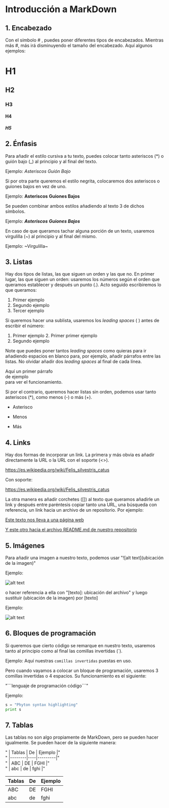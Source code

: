 # Introducción a MarkDown

## 1. Encabezado

Con el símbolo # , puedes poner diferentes tipos de encabezados. Mientras más #,
más irá disminuyendo el tamaño del encabezado. Aquí algunos ejemplos:

# H1
## H2
### H3
#### H4
##### H5

## 2. Énfasis

Para añadir el estilo cursiva a tu texto, puedes colocar tanto asteriscos (*) o
guión bajo (_) al principio y al final del texto.

Ejemplo: *Asteriscos* _Guión Bajo_

Si por otra parte queremos el estilo negrita, colocaremos dos asteriscos o 
guiones bajos en vez de uno.

Ejemplo: **Asteriscos** __Guiones Bajos__

Se pueden combinar ambos estilos añadiendo al texto 3 de dichos símbolos.

Ejemplo: ***Asteriscos*** ___Guiones Bajos___

En caso de que queramos tachar alguna porción de un texto, usaremos
virgulilla (~) al principio y al final del mismo.

Ejemplo: ~Virgulilla~  

## 3. Listas

Hay dos tipos de listas, las que siguen un orden y las que no. En primer lugar,
las que siguen un orden: usaremos los números según el orden que queramos
establecer y después un punto (.). Acto seguido escribiremos lo que queramos:

1. Primer ejemplo
2. Segundo ejemplo
3. Tercer ejemplo

Si queremos hacer una sublista, usaremos los *leading spaces* (  ) antes de escribir
el número:

1. Primer ejemplo
   2. Primer primer ejemplo  
3. Segundo ejemplo

Note que puedes poner tantos *leading spaces* como quieras para ir añadiendo 
espacios en blanco para, por ejemplo, añadir párrafos entre las listas.
No olvidar añadir dos *leading spaces* al final de cada línea.

  Aquí un primer párrafo  
  de ejemplo  
  para ver el funcionamiento.  

Si por el contrario, queremos hacer listas sin orden, podemos usar tanto
asteriscos (*), como menos (-) o más (+).

* Asterisco

- Menos

+ Más

## 4. Links

Hay dos formas de incorporar un link. La primera y más obvia es añadir 
directamente la URL o la URL con el soporte (<>).

https://es.wikipedia.org/wiki/Felis_silvestris_catus

Con soporte:

<https://es.wikipedia.org/wiki/Felis_silvestris_catus>

La otra manera es añadir corchetes ([]) al texto que queramos añadirle un link
y después entre paréntesis copiar tanto una URL, una búsqueda con referencia,
un link hacia un archivo de un repositorio. Por ejemplo:

[Este texto nos lleva a una página web](https://es.wikipedia.org/wiki/Felis_silvestris_catus)

[Y este otro hacia el archivo README.md de nuestro repositorio](./README.md)

## 5. Imágenes

Para añadir una imagen a nuestro texto, podemos usar
"![alt text](ubicación de la imagen)"

Ejemplo:

![alt text](https://github.com/ManuelLoraRoman/Prueba/blob/master/Yo.png)

o hacer referencia a ella con "[texto]: ubicación del archivo" y luego
sustituir (ubicación de la imagen) por [texto]

Ejemplo:

[logo]: https://github.com/ManuelLoraRoman/Prueba/blob/master/Yo.png

![alt text][logo]


## 6. Bloques de programación


Si queremos que cierto código se remarque en nuestro texto, usaremos tanto al
principio como al final las comillas invertidas (`).

Ejemplo: Aquí nuestras `comillas invertidas` puestas en uso.


Pero cuando vayamos a colocar un bloque de programación, usaremos 3 comillas
invertidas o 4 espacios. Su funcionamiento es el siguiente: 


"\`\`\`lenguaje de programación
código\`\`\`"


Ejemplo: 

```python
s = "Phyton syntax highlighting"
print s
```

## 7. Tablas

Las tablas no son algo propiamente de MarkDown, pero se pueden hacer igualmente.
Se pueden hacer de la siguiente manera:

   " | Tablas | De | Ejemplo |"  
   " |--------|----|---------|"  
   " |  ABC   | DE |  FGHI   |"  
   " |  abc   | de |  fghi   |"  

| Tablas | De | Ejemplo |
|--------|----|---------|
|  ABC   | DE |  FGHI   |
|  abc   | de |  fghi   |

